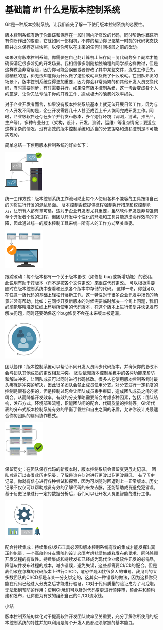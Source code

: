 # 基础篇 #1 什么是版本控制系统

Git是一种版本控制系统，让我们首先了解一下使用版本控制系统的必要性。

版本控制系统有助于你跟踪和保存在一段时间内所修改的代码，同时帮助你跟踪所有你所作出的变更，它就如同一部相机，不停的帮助你记录某一时刻的代码状态快照并永久保存这些快照，以便你可以在未来的任何时间找回之前的改动。

如果没有版本控制系统，你需要在自己的计算机上保存同一份代码的多个副本才能确保满足很多常见的开发场景。我相信很多刚刚接触编程的同学都这样做过，但是这样做会非常危险，因为你可能会误删或者修改了其中某些文件，造成工作丢失，最糟糕的是，你无法知道你为什么做了这些改动以及做了什么改动。在团队开发的场景下，版本控制系统变得更加重要，因为你会非常频繁的和其他开发人员交换代码，有时需要同步，有时需要并行，如果没有版本控制系统，这一切会变成每个人的噩梦，让你无法专注于你的开发工作，造成极大的浪费的效率损失。

对于企业开发者而言，如果没有版本控制系统基本上就无法开展日常工作，因为与个人开发不同的是，企业开发需要几十人甚至成百上千人协同完成开发工作。同时，企业级软件还存在多个并行发布版本，多个运行环境（调测，测试，预生产，生产等），多种专业分工（架构，设计，开发，测试，运维）等复杂情况；要适应这样复杂的情况，没有高效的版本控制系统和适当的分支策略和流程控制是不可能实现的。

简单总结一下使用版本控制系统的好处如下：

![](images/consistent-tools.png)

统一工作方式：版本控制系统工作流可防止每个人使用各种不兼容的工具按照自己的习惯进行开发的混乱局面。 版本控制系统提供流程强制执行措施和权控制能力，让所有人都有章可循。这对于企业开发者尤其重要，虽然软件开发是非常强调单个开发者个性的过程，但团队开发中个性化的环境和工具只能造成协作效率的下降，因此通过统一的版本控制工具来统一所有人的工作方式至关重要。

![](images/track-change.png)

跟踪改动：每个版本都有一个关于版本更改（如修复 bug 或新增功能）的说明。 此说明有助于按版本（而不是按各个文件更改）来跟踪代码更改。 可以根据需要随时在版本控制系统中查看和还原各个版本中存储的代码。 这样一来，你就可以在任意一版代码的基础上轻松开展新工作。这一特性对于很多企业开发中场景的场景非常有帮助，比如：在同步开发新版本的时候需要临时解决一个线上问题，我们必须能够精准定位线上环境所使用的代码版本，在这个版本上进行修复并快速发布解决问题，同时还要确保这个bug修复不会在未来版本被遗漏。

![](images/team-work.png)

团队协作：版本控制系统可以帮助不同开发人员同步代码版本，并确保你的更改不会与团队其他成员的更改相互冲突。 团队依赖版本控制系统中的各种功能来预防和解决冲突，让团队成员可以同时进行代码修改。很多人在使用版本控制系统时最头疼就是冲突的解决，因此很多团队会禁止成员使用分支。对分支进行一定程度的控制是很有必要的，但是控制过死会让团队成员束手束脚，造成团队成员之间的紧耦合，从而降低开发效率。有效的分支策略需要综合考虑多种因素，包括：团队结构，发布方式，环境部署流程，职能团队间的配合，代码质量的控制等。Git所代表的分布式版本控制系统有效的平衡了管控和自由之间的矛盾，允许你设计成最适合你的团队的编码协作模式。

![](images/history.png)

保留历史：在团队保存代码的新版本时，版本控制系统会保留变更历史记录。  团队成员可以查看此历史记录，了解是谁在何时进行更改以及更改原因。 有了历史记录，你就有信心进行各种尝试和探索，因为可以随时回退到上一正常版本。历史记录不仅仅可以帮助成员有效的了解代码的来龙去脉，还能帮助成员避免犯错误。基于历史记录进行一定的数据分析后，我们可以让开发人员更智能的进行工作。

![](images/assist-cicd.png)

配合持续集成：持续集成/发布工具必须和版本控制系统有效的集成才能发挥出真正的能量，一个高效的分支策略的设计必须考虑持续集成和发布的要求，同时兼顾开发流程的有效性。持续集成和持续发布已经成为现代企业级软件开发的必需品，降低软件发布过程的成本，减少错误，避免失误，这些都需要CI/CD的配合。但是我们改在怎样的代码版本上进行CI/CD，这恐怕是困扰很多人的难题。我见到的大多数团队的CI/CD都是与某一分支绑定的，这其实一种错误的做法，因为这样你只能在代码已经进入分支之后才能进行验证，CI对于代码质量的验证成为了马后炮，无法起到预防的作用；使用Git我们可以针对代码变更进行预评审，预合并和预构建和发布，让你更为有效的组织自己的CI/CD流水线。

小结

版本控制系统的优化对于提高软件开发团队效率至关重要，充分了解你所使用的版本控制系统的特性并加以利用是每个开发人员都必须掌握的基本能力。

